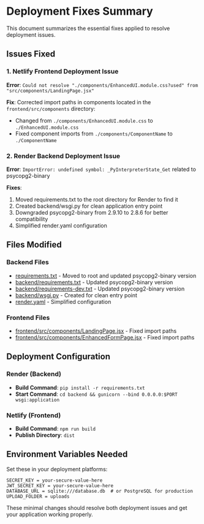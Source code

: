 # Deployment Fixes Summary

This document summarizes the essential fixes applied to resolve deployment issues.

## Issues Fixed

### 1. Netlify Frontend Deployment Issue
**Error**: `Could not resolve "./components/EnhancedUI.module.css?used" from "src/components/LandingPage.jsx"`

**Fix**: Corrected import paths in components located in the `frontend/src/components` directory:
- Changed from `./components/EnhancedUI.module.css` to `./EnhancedUI.module.css`
- Fixed component imports from `./components/ComponentName` to `./ComponentName`

### 2. Render Backend Deployment Issue
**Error**: `ImportError: undefined symbol: _PyInterpreterState_Get` related to psycopg2-binary

**Fixes**:
1. Moved requirements.txt to the root directory for Render to find it
2. Created backend/wsgi.py for clean application entry point
3. Downgraded psycopg2-binary from 2.9.10 to 2.8.6 for better compatibility
4. Simplified render.yaml configuration

## Files Modified

### Backend Files
- [requirements.txt](file:///c:/whitelist%20group%20project/requirements.txt) - Moved to root and updated psycopg2-binary version
- [backend/requirements.txt](file:///c:/whitelist%20group%20project/backend/requirements.txt) - Updated psycopg2-binary version
- [backend/requirements-dev.txt](file:///c:/whitelist%20group%20project/backend/requirements-dev.txt) - Updated psycopg2-binary version
- [backend/wsgi.py](file:///c:/whitelist%20group%20project/backend/wsgi.py) - Created for clean entry point
- [render.yaml](file:///c:/whitelist%20group%20project/render.yaml) - Simplified configuration

### Frontend Files
- [frontend/src/components/LandingPage.jsx](file:///c:/whitelist%20project/frontend/src/components/LandingPage.jsx) - Fixed import paths
- [frontend/src/components/EnhancedFormPage.jsx](file:///c:/whitelist%20group%20project/frontend/src/components/EnhancedFormPage.jsx) - Fixed import paths

## Deployment Configuration

### Render (Backend)
- **Build Command**: `pip install -r requirements.txt`
- **Start Command**: `cd backend && gunicorn --bind 0.0.0.0:$PORT wsgi:application`

### Netlify (Frontend)
- **Build Command**: `npm run build`
- **Publish Directory**: `dist`

## Environment Variables Needed

Set these in your deployment platforms:

```
SECRET_KEY = your-secure-value-here
JWT_SECRET_KEY = your-secure-value-here
DATABASE_URL = sqlite:///database.db  # or PostgreSQL for production
UPLOAD_FOLDER = uploads
```

These minimal changes should resolve both deployment issues and get your application working properly.